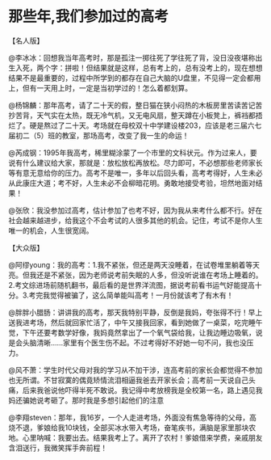 # 那些年,我们参加过的高考

【名人版】

@李冰冰：回想我当年高考时，那是孤注一掷往死了学往死了背，没日没夜堪称出生入死，两个字：拼啦！但结果就是这样，总有考上的，总有没考上的，现在想想结果不是最重要的，过程中所学到的都存在自己大脑的U盘里，不见得一定会都用上，但有一天用上时，一定是当初学过的！怎么着都划算。

@杨锦麟：那年高考，请了二十天的假，整日猫在狭小闷热的木板房里苦读苦记苦抄苦背，天气实在太热，既无冷气机，又无电风扇，整天蹲在小板凳上，裤裆都捂烂了。硬是熬过了二十天。考场就在母校双十中学建设楼203，应该是老三届六七届初二（5）班的教室，那场高考，改变了我一生的命运！

@芮成钢：1995年我高考，稀里糊涂蒙了一个市里的文科状元。作为过来人，要说有什么建议给大家，那就是：放松放松再放松。尽力即可，不必想那些老师家长等有意无意给你的压力。高考不是唯一，多年以后回头看，高考考得好，人生未必从此康庄大道；考不好，人生未必不会柳暗花明。勇敢地接受考验，坦然地面对结果！

@张欣：我没参加过高考，估计参加了也考不好，因为我从来考什么都不行。好在社会越来越进步，给我这个不会考试的人很多其他的机会。记住，考试不是你人生唯一的机会，人生很宽阔。

【大众版】

@阿缪young：我的高考：1.我不紧张，但还是两天没睡着，在试卷堆里躺着等天亮。但我还是不紧张，因为老师说考前失眠的人多，但没听说谁在考场上睡着的。2.考文综进场前随机翻书，最后看的是世界洋流图，据说考前看书运气好能提高十分。3.考完我觉得被骗了，这么简单能叫高考！一月份就该考了有木有！

@胖胖小腊肠：讲讲我的高考，那天我特别平静，反倒是我妈，夸张得不行！早上送我进考场，然后就回家忙活了，中午又接我回家，看到她做了一桌菜，吃完睡午觉，下午还要考数学好像，我妈竟然拿出了一个氧气袋给我，让我边睡边吸氧，说是会头脑清晰……家里有个医生伤不起。不过考得好不好她一句不问，我也没压力。

@风不萧：学生时代父母对我的学习从不加干涉，连高考前的家长会都觉得不参加也无所谓。不甘寂寞的偶竟矫情流泪相逼我爸去开家长会；高考前一天说自己头痛，后来我爸说他吓得半死不敢说。我记得中考放榜我是全校第一名，路上遇见我妈还骗她说考砸了。那时我是多想引起他们的注意

@李翔steven：那年，我16岁，一个人走进考场，外面没有焦急等待的父母，高烧不退，爹娘给我10块钱，全部买冰水带入考场，奋笔疾书，满脑是家里那块农地。心里呐喊：我要出去。结果我考上了。离开了农村！爹娘借来学费，亲戚朋友含泪送行，我微笑挥手奔前程！